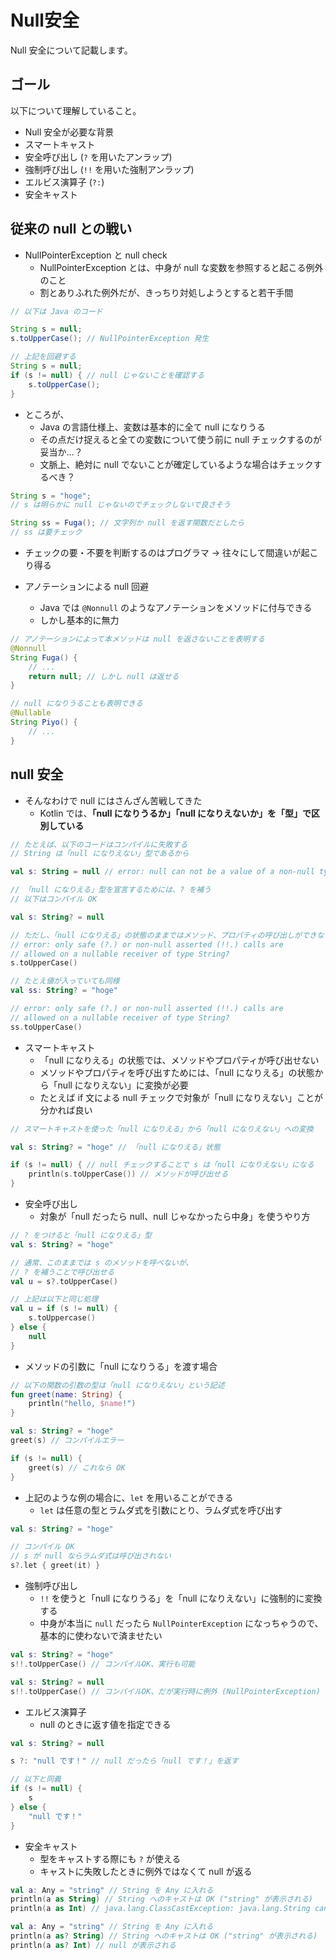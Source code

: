 # Null安全

Null 安全について記載します。

## ゴール

以下について理解していること。

* Null 安全が必要な背景
* スマートキャスト
* 安全呼び出し (`?` を用いたアンラップ)
* 強制呼び出し (`!!` を用いた強制アンラップ)
* エルビス演算子 (`?:`)
* 安全キャスト

## 従来の null との戦い

* NullPointerException と null check
  * NullPointerException とは、中身が null な変数を参照すると起こる例外のこと
  * 割とありふれた例外だが、きっちり対処しようとすると若干手間

```java
// 以下は Java のコード

String s = null;
s.toUpperCase(); // NullPointerException 発生
```

```java
// 上記を回避する
String s = null;
if (s != null) { // null じゃないことを確認する
    s.toUpperCase();
}
```

* ところが、
  * Java の言語仕様上、変数は基本的に全て null になりうる
  * その点だけ捉えると全ての変数について使う前に null チェックするのが妥当か…？
  * 文脈上、絶対に null でないことが確定しているような場合はチェックするべき？

```java
String s = "hoge";
// s は明らかに null じゃないのでチェックしないで良さそう

String ss = Fuga(); // 文字列か null を返す関数だとしたら
// ss は要チェック

```

* チェックの要・不要を判断するのはプログラマ → 往々にして間違いが起こり得る

* アノテーションによる null 回避
  * Java では `@Nonnull` のようなアノテーションをメソッドに付与できる
  * しかし基本的に無力

```java
// アノテーションによって本メソッドは null を返さないことを表明する
@Nonnull
String Fuga() {
    // ...
    return null; // しかし null は返せる
}

// null になりうることも表明できる
@Nullable
String Piyo() {
    // ...
}
```

## null 安全

* そんなわけで null にはさんざん苦戦してきた
  * Kotlin では、**「null になりうるか」「null になりえないか」を「型」で区別している**

```kotlin
// たとえば、以下のコードはコンパイルに失敗する
// String は「null になりえない」型であるから

val s: String = null // error: null can not be a value of a non-null type String
```

```kotlin
// 「null になりえる」型を宣言するためには、? を補う
// 以下はコンパイル OK

val s: String? = null

// ただし、「null になりえる」の状態のままではメソッド、プロパティの呼び出しができない
// error: only safe (?.) or non-null asserted (!!.) calls are
// allowed on a nullable receiver of type String?
s.toUpperCase()

// たとえ値が入っていても同様
val ss: String? = "hoge"

// error: only safe (?.) or non-null asserted (!!.) calls are
// allowed on a nullable receiver of type String?
ss.toUpperCase() 
```

* スマートキャスト
  * 「null になりえる」の状態では、メソッドやプロパティが呼び出せない
  * メソッドやプロパティを呼び出すためには、「null になりえる」の状態から「null になりえない」に変換が必要
  * たとえば if 文による null チェックで対象が「null になりえない」ことが分かれば良い

```kotlin
// スマートキャストを使った「null になりえる」から「null になりえない」への変換

val s: String? = "hoge" // 「null になりえる」状態

if (s != null) { // null チェックすることで s は「null になりえない」になる
    println(s.toUpperCase()) // メソッドが呼び出せる
}
```

* 安全呼び出し
  * 対象が「null だったら null、null じゃなかったら中身」を使うやり方

```kotlin
// ? をつけると「null になりえる」型
val s: String? = "hoge"

// 通常、このままでは s のメソッドを呼べないが、
// ? を補うことで呼び出せる
val u = s?.toUpperCase()

// 上記は以下と同じ処理
val u = if (s != null) {
    s.toUppercase()
} else {
    null
}
```

* メソッドの引数に「null になりうる」を渡す場合

```kotlin
// 以下の関数の引数の型は「null になりえない」という記述
fun greet(name: String) {
    println("hello, $name!")
}

val s: String? = "hoge"
greet(s) // コンパイルエラー

if (s != null) {
    greet(s) // これなら OK
}

```

* 上記のような例の場合に、`let` を用いることができる
  * `let` は任意の型とラムダ式を引数にとり、ラムダ式を呼び出す

```kotlin
val s: String? = "hoge"

// コンパイル OK
// s が null ならラムダ式は呼び出されない
s?.let { greet(it) }
```

* 強制呼び出し
  * `!!` を使うと「null になりうる」を「null になりえない」に強制的に変換する
  * 中身が本当に `null` だったら `NullPointerException` になっちゃうので、基本的に使わないで済ませたい

```kotlin
val s: String? = "hoge"
s!!.toUpperCase() // コンパイルOK、実行も可能
```

```kotlin
val s: String? = null
s!!.toUpperCase() // コンパイルOK、だが実行時に例外 (NullPointerException) を吐く
```

* エルビス演算子
  * null のときに返す値を指定できる

```kotlin
val s: String? = null

s ?: "null です！" // null だったら「null です！」を返す

// 以下と同義
if (s != null) {
    s
} else {
    "null です！"
}
```

* 安全キャスト
  * 型をキャストする際にも `?` が使える
  * キャストに失敗したときに例外ではなくて null が返る

```kotlin
val a: Any = "string" // String を Any に入れる
println(a as String) // String へのキャストは OK ("string" が表示される)
println(a as Int) // java.lang.ClassCastException: java.lang.String cannot be cast to java.lang.Integer
```

```kotlin
val a: Any = "string" // String を Any に入れる
println(a as? String) // String へのキャストは OK ("string" が表示される)
println(a as? Int) // null が表示される
```
